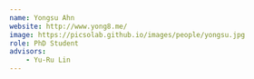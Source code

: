 ```yaml
---
name: Yongsu Ahn
website: http://www.yong8.me/
image: https://picsolab.github.io/images/people/yongsu.jpg
role: PhD Student
advisors:
    - Yu-Ru Lin
---
```

